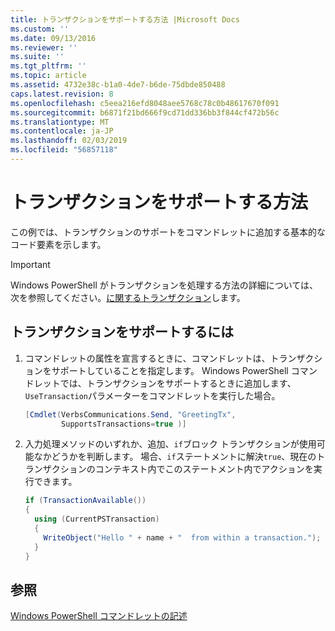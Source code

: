```yaml
---
title: トランザクションをサポートする方法 |Microsoft Docs
ms.custom: ''
ms.date: 09/13/2016
ms.reviewer: ''
ms.suite: ''
ms.tgt_pltfrm: ''
ms.topic: article
ms.assetid: 4732e38c-b1a0-4de7-b6de-75dbde850488
caps.latest.revision: 8
ms.openlocfilehash: c5eea216efd8048aee5768c78c0b48617670f091
ms.sourcegitcommit: b6871f21bd666f9cd71dd336bb3f844cf472b56c
ms.translationtype: MT
ms.contentlocale: ja-JP
ms.lasthandoff: 02/03/2019
ms.locfileid: "56857118"
---
```

# <a name="how-to-support-transactions"></a>トランザクションをサポートする方法

この例では、トランザクションのサポートをコマンドレットに追加する基本的なコード要素を示します。

> [!IMPORTANT]
> Windows PowerShell がトランザクションを処理する方法の詳細については、次を参照してください。[に関するトランザクション][about_Transactions]します。

## <a name="to-support-transactions"></a>トランザクションをサポートするには

1. コマンドレットの属性を宣言するときに、コマンドレットは、トランザクションをサポートしていることを指定します。
   Windows PowerShell コマンドレットでは、トランザクションをサポートするときに追加します、`UseTransaction`パラメーターをコマンドレットを実行した場合。

    ```csharp
    [Cmdlet(VerbsCommunications.Send, "GreetingTx",
            SupportsTransactions=true )]
    ```

2. 入力処理メソッドのいずれか、追加、`if`ブロック トランザクションが使用可能なかどうかを判断します。
   場合、`if`ステートメントに解決`true`、現在のトランザクションのコンテキスト内でこのステートメント内でアクションを実行できます。

    ```csharp
    if (TransactionAvailable())
    {
      using (CurrentPSTransaction)
      {
        WriteObject("Hello " + name + "  from within a transaction.");
      }
    }
    ```

## <a name="see-also"></a>参照

[Windows PowerShell コマンドレットの記述](./writing-a-windows-powershell-cmdlet.md)

<!-- External URLs -->

[about_Transactions]: /powershell/module/Microsoft.PowerShell.Core/About/about_Transactions
